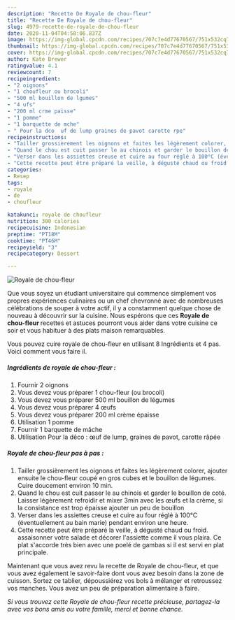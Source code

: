 ```yaml
---
description: "Recette De Royale de chou-fleur"
title: "Recette De Royale de chou-fleur"
slug: 4979-recette-de-royale-de-chou-fleur
date: 2020-11-04T04:58:06.837Z
image: https://img-global.cpcdn.com/recipes/707c7e4d77670567/751x532cq70/royale-de-chou-fleur-photo-principale-de-la-recette.jpg
thumbnail: https://img-global.cpcdn.com/recipes/707c7e4d77670567/751x532cq70/royale-de-chou-fleur-photo-principale-de-la-recette.jpg
cover: https://img-global.cpcdn.com/recipes/707c7e4d77670567/751x532cq70/royale-de-chou-fleur-photo-principale-de-la-recette.jpg
author: Kate Brewer
ratingvalue: 4.1
reviewcount: 7
recipeingredient:
- "2 oignons"
- "1 choufleur ou brocoli"
- "500 ml bouillon de lgumes"
- "4 ufs"
- "200 ml crme paisse"
- "1 pomme"
- "1 barquette de mche"
- " Pour la dco  uf de lump graines de pavot carotte rpe"
recipeinstructions:
- "Tailler grossièrement les oignons et faites les légèrement colorer, ajouter ensuite le chou-fleur coupé en gros cubes et le bouillon de légumes. Cuire doucement environ 10 min."
- "Quand le chou est cuit passer le au chinois et garder le bouillon de coté. Laisser légèrement refroidir et mixer 3min avec les œufs et la crème, si la consistance est trop épaisse ajouter un peu de bouillon"
- "Verser dans les assiettes creuse et cuire au four réglé à 100°C (éventuellement au bain marie) pendant environ une heure."
- "Cette recette peut être préparé la veille, à dégusté chaud ou froid. assaisonner votre salade et décorer l&#39;assiette comme il vous plaira. Ce plat s&#39;accorde très bien avec une poelé de gambas si il est servi en plat principale."
categories:
- Resep
tags:
- royale
- de
- choufleur

katakunci: royale de choufleur 
nutrition: 300 calories
recipecuisine: Indonesian
preptime: "PT18M"
cooktime: "PT46M"
recipeyield: "3"
recipecategory: Dessert

---
```



![Royale de chou-fleur](https://img-global.cpcdn.com/recipes/707c7e4d77670567/751x532cq70/royale-de-chou-fleur-photo-principale-de-la-recette.jpg)

Que vous soyez un étudiant universitaire qui commence simplement vos propres expériences culinaires ou un chef chevronné avec de nombreuses célébrations de souper à votre actif, il y a constamment quelque chose de nouveau à découvrir sur la cuisine. Nous espérons que ces <strong> Royale de chou-fleur </strong> recettes et astuces pourront vous aider dans votre cuisine ce soir et vous habituer à des plats maison remarquables.

<!--inarticleads1-->

Vous pouvez cuire royale de chou-fleur en utilisant 8 Ingrédients et 4 pas. Voici comment vous faire il.

##### Ingrédients de royale de chou-fleur :

1. Fournir 2 oignons
1. Vous devez vous préparer 1 chou-fleur (ou brocoli)
1. Vous devez vous préparer 500 ml bouillon de légumes
1. Vous devez vous préparer 4 œufs
1. Vous devez vous préparer 200 ml crème épaisse
1. Utilisation 1 pomme
1. Fournir 1 barquette de mâche
1. Utilisation  Pour la déco : œuf de lump, graines de pavot, carotte râpée




<!--inarticleads2-->

##### Royale de chou-fleur pas à pas :

1. Tailler grossièrement les oignons et faites les légèrement colorer, ajouter ensuite le chou-fleur coupé en gros cubes et le bouillon de légumes. Cuire doucement environ 10 min.
1. Quand le chou est cuit passer le au chinois et garder le bouillon de coté. Laisser légèrement refroidir et mixer 3min avec les œufs et la crème, si la consistance est trop épaisse ajouter un peu de bouillon
1. Verser dans les assiettes creuse et cuire au four réglé à 100°C (éventuellement au bain marie) pendant environ une heure.
1. Cette recette peut être préparé la veille, à dégusté chaud ou froid. assaisonner votre salade et décorer l&#39;assiette comme il vous plaira. Ce plat s&#39;accorde très bien avec une poelé de gambas si il est servi en plat principale.




<!--inarticleads1-->

<p>
Maintenant que vous avez revu la recette de Royale de chou-fleur, et que vous avez également le savoir-faire dont vous avez besoin dans la zone de cuisson. Sortez ce tablier, dépoussiérez vos bols à mélanger et retroussez vos manches. Vous avez un peu de préparation alimentaire à faire.
</p>

<p>
<i>Si vous trouvez cette Royale de chou-fleur recette précieuse, partagez-la avec vos bons amis ou votre famille, merci et bonne chance.</i>
</p>
